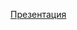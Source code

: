 [Презентация](https://docs.google.com/presentation/d/12K3RaDCXj4e4JcbMzWTdsVeRisiwcJvBD-GtuZeHCh8/edit?usp=sharing)